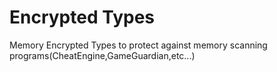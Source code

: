# Encrypted Types
Memory Encrypted Types to protect against memory scanning programs(CheatEngine,GameGuardian,etc...)
